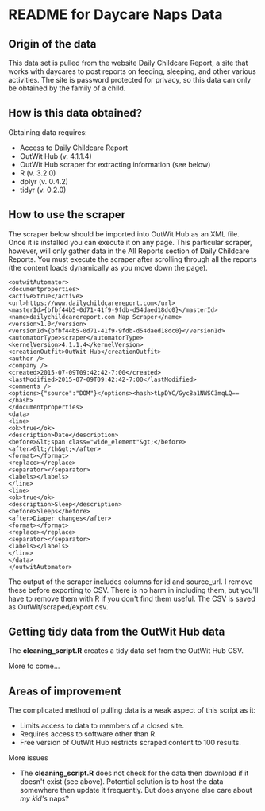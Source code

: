 # README for Daycare Naps Data

## Origin of the data

This data set is pulled from the website Daily Childcare Report, a site that works with daycares to post reports on feeding, sleeping, and other various activities. The site is password protected for privacy, so this data can only be obtained by the family of a child.

## How is this data obtained?

Obtaining data requires:

* Access to Daily Childcare Report
* OutWit Hub (v. 4.1.1.4)
* OutWit Hub scraper for extracting information (see below)
* R (v. 3.2.0)
* dplyr (v. 0.4.2)
* tidyr (v. 0.2.0)

## How to use the scraper

The scraper below should be imported into OutWit Hub as an XML file. Once it is installed you can execute it on any page. This particular scraper, however, will only gather data in the All Reports section of Daily Childcare Reports. You must execute the scraper after scrolling through all the reports (the content loads dynamically as you move down the page).

```{r}
<outwitAutomator>
<documentproperties>
<active>true</active>
<url>https://www.dailychildcarereport.com</url>
<masterId>{bfbf44b5-0d71-41f9-9fdb-d54daed18dc0}</masterId>
<name>dailychildcarereport.com Nap Scraper</name>
<version>1.0</version>
<versionId>{bfbf44b5-0d71-41f9-9fdb-d54daed18dc0}</versionId>
<automatorType>scraper</automatorType>
<kernelVersion>4.1.1.4</kernelVersion>
<creationOutfit>OutWit Hub</creationOutfit>
<author />
<company />
<created>2015-07-09T09:42:42-7:00</created>
<lastModified>2015-07-09T09:42:42-7:00</lastModified>
<comments />
<options>{"source":"DOM"}</options><hash>tLpDYC/Gyc8a1NWSC3mqLQ==</hash>
</documentproperties>
<data>
<line>
<ok>true</ok>
<description>Date</description>
<before>&lt;span class="wide_element"&gt;</before>
<after>&lt;/th&gt;</after>
<format></format>
<replace></replace>
<separator></separator>
<labels></labels>
</line>
<line>
<ok>true</ok>
<description>Sleep</description>
<before>Sleeps</before>
<after>Diaper changes</after>
<format></format>
<replace></replace>
<separator></separator>
<labels></labels>
</line>
</data>
</outwitAutomator>
```
The output of the scraper includes columns for id and source_url. I remove these before exporting to CSV. There is no harm in including them, but you'll have to remove them with R if you don't find them useful. The CSV is saved as OutWit\/scraped\/export.csv.

## Getting tidy data from the OutWit Hub data

The __cleaning_script.R__ creates a tidy data set from the OutWit Hub CSV.

More to come...

## Areas of improvement

The complicated method of pulling data is a weak aspect of this script as it:

* Limits access to data to members of a closed site.
* Requires access to software other than R.
* Free version of OutWit Hub restricts scraped content to 100 results.

More issues

* The __cleaning_script.R__ does not check for the data then download if it doesn't exist (see above). Potential solution is to host the data somewhere then update it frequently. But does anyone else care about _my kid's_ naps?